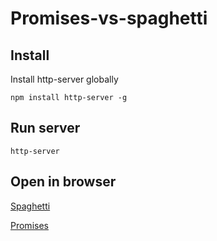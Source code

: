 # Promises-vs-spaghetti

## Install
Install http-server globally

`npm install http-server -g`

## Run server

`http-server`

## Open in browser

[Spaghetti](http://127.0.0.1:8080/index-spaghetti.html)

[Promises](http://127.0.0.1:8080/index-promises.html)
